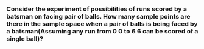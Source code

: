 <h3> 
Consider the experiment of possibilities of runs scored by a batsman on facing pair of balls. How many sample points are there in the sample space when a pair of balls is being faced by a batsman(Assuming any run from 
0
0 to 
6
6 can be scored of a single ball)?</h3>
